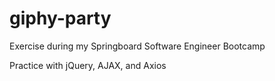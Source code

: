 # giphy-party
Exercise during my Springboard Software Engineer Bootcamp

Practice with jQuery, AJAX, and Axios